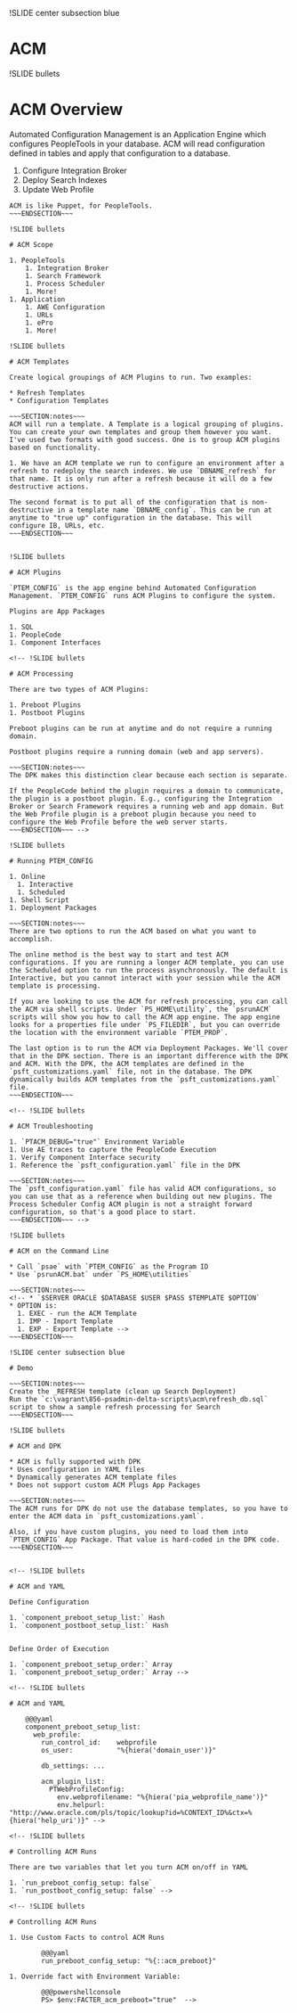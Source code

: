 !SLIDE center subsection blue

# ACM

!SLIDE bullets

# ACM Overview

Automated Configuration Management is an Application Engine which configures PeopleTools in your database. ACM will read configuration defined in tables and apply that configuration to a database.

1. Configure Integration Broker
1. Deploy Search Indexes
1. Update Web Profile

~~~SECTION:notes~~~
ACM is like Puppet, for PeopleTools.
~~~ENDSECTION~~~

!SLIDE bullets

# ACM Scope

1. PeopleTools
    1. Integration Broker
    1. Search Framework
    1. Process Scheduler
    1. More!
1. Application
    1. AWE Configuration
    1. URLs
    1. ePro
    1. More!

!SLIDE bullets

# ACM Templates

Create logical groupings of ACM Plugins to run. Two examples:

* Refresh Templates
* Configuration Templates

~~~SECTION:notes~~~
ACM will run a template. A Template is a logical grouping of plugins. You can create your own templates and group them however you want. I've used two formats with good success. One is to group ACM plugins based on functionality. 

1. We have an ACM template we run to configure an environment after a refresh to redeploy the search indexes. We use `DBNAME_refresh` for that name. It is only run after a refresh because it will do a few destructive actions. 

The second format is to put all of the configuration that is non-destructive in a template name `DBNAME_config`. This can be run at anytime to "true up" configuration in the database. This will configure IB, URLs, etc.
~~~ENDSECTION~~~


!SLIDE bullets

# ACM Plugins

`PTEM_CONFIG` is the app engine behind Automated Configuration Management. `PTEM_CONFIG` runs ACM Plugins to configure the system.

Plugins are App Packages

1. SQL
1. PeopleCode
1. Component Interfaces

<!-- !SLIDE bullets

# ACM Processing

There are two types of ACM Plugins: 

1. Preboot Plugins
1. Postboot Plugins

Preboot plugins can be run at anytime and do not require a running domain.

Postboot plugins require a running domain (web and app servers).

~~~SECTION:notes~~~
The DPK makes this distinction clear because each section is separate.

If the PeopleCode behind the plugin requires a domain to communicate, the plugin is a postboot plugin. E.g., configuring the Integration Broker or Search Framework requires a running web and app domain. But the Web Profile plugin is a preboot plugin because you need to configure the Web Profile before the web server starts.
~~~ENDSECTION~~~ -->

!SLIDE bullets

# Running PTEM_CONFIG

1. Online
  1. Interactive
  1. Scheduled
1. Shell Script
1. Deployment Packages

~~~SECTION:notes~~~
There are two options to run the ACM based on what you want to accomplish. 

The online method is the best way to start and test ACM configurations. If you are running a longer ACM template, you can use the Scheduled option to run the process asynchronously. The default is Interactive, but you cannot interact with your session while the ACM template is processing.

If you are looking to use the ACM for refresh processing, you can call the ACM via shell scripts. Under `PS_HOME\utility`, the `psrunACM` scripts will show you how to call the ACM app engine. The app engine looks for a properties file under `PS_FILEDIR`, but you can override the location with the environment variable `PTEM_PROP`.

The last option is to run the ACM via Deployment Packages. We'll cover that in the DPK section. There is an important difference with the DPK and ACM. With the DPK, the ACM templates are defined in the `psft_customizations.yaml` file, not in the database. The DPK dynamically builds ACM templates from the `psft_customizations.yaml` file.
~~~ENDSECTION~~~

<!-- !SLIDE bullets

# ACM Troubleshooting

1. `PTACM_DEBUG="true"` Environment Variable
1. Use AE traces to capture the PeopleCode Execution
1. Verify Component Interface security
1. Reference the `psft_configuration.yaml` file in the DPK

~~~SECTION:notes~~~
The `psft_configuration.yaml` file has valid ACM configurations, so you can use that as a reference when building out new plugins. The Process Scheduler Config ACM plugin is not a straight forward configuration, so that's a good place to start.
~~~ENDSECTION~~~ -->

!SLIDE bullets

# ACM on the Command Line

* Call `psae` with `PTEM_CONFIG` as the Program ID
* Use `psrunACM.bat` under `PS_HOME\utilities`

~~~SECTION:notes~~~
<!-- * `$SERVER ORACLE $DATABASE $USER $PASS $TEMPLATE $OPTION`
* OPTION is:
  1. EXEC - run the ACM Template
  1. IMP - Import Template
  1. EXP - Export Template -->
~~~ENDSECTION~~~

!SLIDE center subsection blue

# Demo

~~~SECTION:notes~~~
Create the _REFRESH template (clean up Search Deployment)
Run the `c:\vagrant\856-psadmin-delta-scripts\acm\refresh_db.sql` script to show a sample refresh processing for Search
~~~ENDSECTION~~~

!SLIDE bullets

# ACM and DPK

* ACM is fully supported with DPK
* Uses configuration in YAML files
* Dynamically generates ACM template files
* Does not support custom ACM Plugs App Packages

~~~SECTION:notes~~~
The ACM runs for DPK do not use the database templates, so you have to enter the ACM data in `psft_customizations.yaml`.

Also, if you have custom plugins, you need to load them into `PTEM_CONFIG` App Package. That value is hard-coded in the DPK code.
~~~ENDSECTION~~~


<!-- !SLIDE bullets

# ACM and YAML

Define Configuration

1. `component_preboot_setup_list:` Hash
1. `component_postboot_setup_list:` Hash


Define Order of Execution

1. `component_preboot_setup_order:` Array
1. `component_preboot_setup_order:` Array -->

<!-- !SLIDE bullets

# ACM and YAML

    @@@yaml
    component_preboot_setup_list:
      web_profile:
        run_control_id:    webprofile
        os_user:           "%{hiera('domain_user')}"

        db_settings: ...

        acm_plugin_list:
          PTWebProfileConfig:
            env.webprofilename: "%{hiera('pia_webprofile_name')}"
            env.helpurl:        "http://www.oracle.com/pls/topic/lookup?id=%CONTEXT_ID%&ctx=%{hiera('help_uri')}" -->

<!-- !SLIDE bullets

# Controlling ACM Runs

There are two variables that let you turn ACM on/off in YAML

1. `run_preboot_config_setup: false`
1. `run_postboot_config_setup: false` -->

<!-- !SLIDE bullets

# Controlling ACM Runs

1. Use Custom Facts to control ACM Runs

        @@@yaml
        run_preboot_config_setup: "%{::acm_preboot}"

1. Override fact with Environment Variable:

        @@@powershellconsole
        PS> $env:FACTER_acm_preboot="true"  -->

